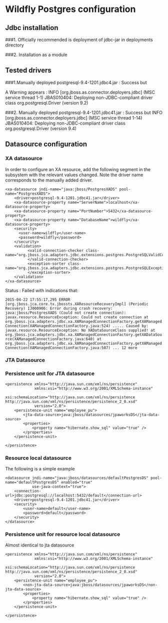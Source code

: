 Wildfly Postgres configuration
=============================

Jdbc installation
-----------------

###1. Officially recommended is deployment of jdbc-jar in deployments directory


###2. Installation as a module



Tested drivers
--------------
###1.Manually deployed  postgresql-9.4-1201.jdbc4.jar :  Success but

A Warning appears :
INFO [org.jboss.as.connector.deployers.jdbc] (MSC service thread 1-1) JBAS010404: Deploying non-JDBC-compliant driver class org.postgresql.Driver (version 9.2)

###2. Manually deployed  postgresql-9.4-1201.jdbc41.jar :  Success but
INFO  [org.jboss.as.connector.deployers.jdbc] (MSC service thread 1-14) JBAS010404: Deploying non-JDBC-compliant driver class org.postgresql.Driver (version 9.4)


Datasource configuration
------------------------

### XA datasource

In order to configure an XA resource, add the following segment in the <datasources> subsystem  with the relevant values changed.
Note the driver name corresponds to the manually added driver.

    <xa-datasource jndi-name="java:jboss/PostgresXADS" pool-name="PostgresXADS">
        <driver>postgresql-9.4-1201.jdbc41.jar</driver>
        <xa-datasource-property name="ServerName">localhost</xa-datasource-property>
        <xa-datasource-property name="PortNumber">5432</xa-datasource-property>
        <xa-datasource-property name="DatabaseName">wildfly</xa-datasource-property>
        <security>
          <user-name>wildfly</user-name>
          <password>wildfly</password>
        </security>
        <validation>
              <valid-connection-checker class-name="org.jboss.jca.adapters.jdbc.extensions.postgres.PostgreSQLValidConnectionChecker">
              </valid-connection-checker>
              <exception-sorter class-name="org.jboss.jca.adapters.jdbc.extensions.postgres.PostgreSQLExceptionSorter">
              </exception-sorter>
        </validation>
    </xa-datasource>
    
Status : Failed with indications that:
 
`2015-04-22 17:55:17,295 ERROR [org.jboss.jca.core.tx.jbossts.XAResourceRecoveryImpl] (Periodic Recovery) IJ000906: Error during crash recovery: java:jboss/PostgresXADS (Could not create connection): javax.resource.ResourceException: Could not create connection
	at org.jboss.jca.adapters.jdbc.xa.XAManagedConnectionFactory.getXAManagedConnection(XAManagedConnectionFactory.java:524)
	.....
Caused by: javax.resource.ResourceException: No XADataSourceClass supplied!
	at org.jboss.jca.adapters.jdbc.xa.XAManagedConnectionFactory.getXADataSource(XAManagedConnectionFactory.java:640)
	at org.jboss.jca.adapters.jdbc.xa.XAManagedConnectionFactory.getXAManagedConnection(XAManagedConnectionFactory.java:507)
	... 12 more`
	
	
### JTA Datasource	
	
### Persistence unit for JTA datasource
    <persistence xmlns="http://java.sun.com/xml/ns/persistence"
                 xmlns:xsi="http://www.w3.org/2001/XMLSchema-instance"
                 xsi:schemaLocation="http://java.sun.com/xml/ns/persistence http://java.sun.com/xml/ns/persistence/persistence_2_0.xsd"
                 version="2.0">
        <persistence-unit name="employee_pu">    
            <jta-data-source>java:jboss/datasources/jpaworksDS</jta-data-source>
            <properties>
                <property name="hibernate.show_sql" value="true" />
            </properties>    
        </persistence-unit>
    
    </persistence>
	

    
### Resource local datasource   
The following is a simple example

    <datasource jndi-name="java:jboss/datasources/defaultPostgresDS" pool-name="defaultPostgresDS" enabled="true"
                use-java-context="true">
        <connection-url>jdbc:postgresql://localhost:5432/default</connection-url>
        <driver>postgresql-9.4-1201.jdbc41.jar</driver>
        <security>
            <user-name>default</user-name>
            <password>default</password>
        </security>
    </datasource>
    

### Persistence unit for resource local datasource
Almost identical to jta datasource 

    <persistence xmlns="http://java.sun.com/xml/ns/persistence"
                 xmlns:xsi="http://www.w3.org/2001/XMLSchema-instance"
                 xsi:schemaLocation="http://java.sun.com/xml/ns/persistence http://java.sun.com/xml/ns/persistence/persistence_2_0.xsd"
                 version="2.0">
        <persistence-unit name="employee_pu">    
            <non-jta-data-source>java:jboss/datasources/jpaworksDS</non-jta-data-source>
            <properties>
                <property name="hibernate.show_sql" value="true" />
            </properties>    
        </persistence-unit>
    
    </persistence>

